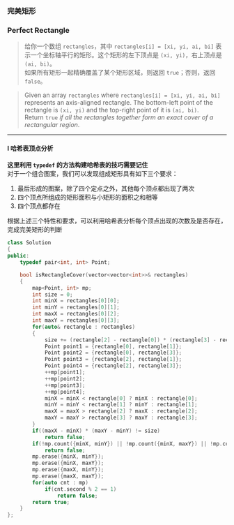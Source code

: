 ### 完美矩形
### Perfect Rectangle

> 给你一个数组 `rectangles`，其中 `rectangles[i] = [xi, yi, ai, bi]` 表示一个坐标轴平行的矩形。这个矩形的左下顶点是 `(xi, yi)`，右上顶点是 `(ai, bi)`。  
> 如果所有矩形一起精确覆盖了某个矩形区域，则返回 `true`；否则，返回 `false`。  

> Given an array `rectangles` where `rectangles[i] = [xi, yi, ai, bi]` represents an axis-aligned rectangle. The bottom-left point of the rectangle is `(xi, yi)` and the top-right point of it is `(ai, bi)`.  
> Return `true` *if all the rectangles together form an exact cover of a rectangular region*.  

----------

#### I 哈希表顶点分析

**这里利用 `typedef` 的方法构建哈希表的技巧需要记住**  
对于一个组合图案，我们可以发现组成矩形具有如下三个要求：  
1. 最后形成的图案，除了四个定点之外，其他每个顶点都出现了两次  
1. 四个顶点所组成的矩形面积与小矩形的面积之和相等
2. 四个顶点都存在  

根据上述三个特性和要求，可以利用哈希表分析每个顶点出现的次数及是否存在，完成完美矩形的判断  

```cpp
class Solution 
{
public:
    typedef pair<int, int> Point;

    bool isRectangleCover(vector<vector<int>>& rectangles) 
    {
        map<Point, int> mp;
        int size = 0;
        int minX = rectangles[0][0];
        int minY = rectangles[0][1];
        int maxX = rectangles[0][2];
        int maxY = rectangles[0][3];
        for(auto& rectangle : rectangles)
        {
            size += (rectangle[2] - rectangle[0]) * (rectangle[3] - rectangle[1]);
            Point point1 = {rectangle[0], rectangle[1]};
            Point point2 = {rectangle[0], rectangle[3]};
            Point point3 = {rectangle[2], rectangle[1]};
            Point point4 = {rectangle[2], rectangle[3]};
            ++mp[point1];
            ++mp[point2];
            ++mp[point3];
            ++mp[point4];
            minX = minX < rectangle[0] ? minX : rectangle[0];
            minY = minY < rectangle[1] ? minY : rectangle[1];
            maxX = maxX > rectangle[2] ? maxX : rectangle[2];
            maxY = maxY > rectangle[3] ? maxY : rectangle[3]; 
        }
        if((maxX - minX) * (maxY - minY) != size)
            return false;
        if(!mp.count({minX, minY}) || !mp.count({minX, maxY}) || !mp.count({maxX, maxY}) || !mp.count({maxX, minY}))
            return false;
        mp.erase({minX, minY});
        mp.erase({minX, maxY});
        mp.erase({maxX, minY});
        mp.erase({maxX, maxY});
        for(auto cnt : mp)
            if(cnt.second % 2 == 1)
                return false;
        return true;
    }
};
```

